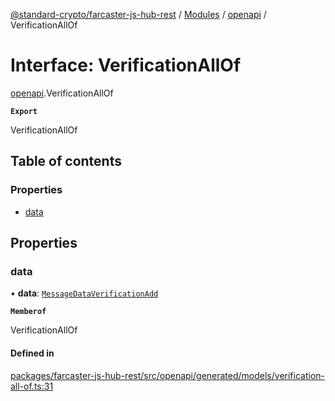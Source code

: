 [@standard-crypto/farcaster-js-hub-rest](../README.md) / [Modules](../modules.md) / [openapi](../modules/openapi.md) / VerificationAllOf

# Interface: VerificationAllOf

[openapi](../modules/openapi.md).VerificationAllOf

**`Export`**

VerificationAllOf

## Table of contents

### Properties

- [data](openapi.VerificationAllOf.md#data)

## Properties

### data

• **data**: [`MessageDataVerificationAdd`](../modules/openapi.md#messagedataverificationadd)

**`Memberof`**

VerificationAllOf

#### Defined in

[packages/farcaster-js-hub-rest/src/openapi/generated/models/verification-all-of.ts:31](https://github.com/standard-crypto/farcaster-js/blob/main/packages/farcaster-js-hub-rest/src/openapi/generated/models/verification-all-of.ts#L31)
